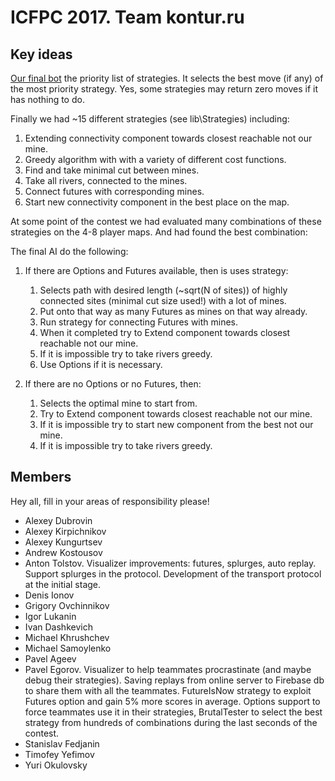 # ICFPC 2017. Team kontur.ru

## Key ideas

[Our final bot](lib\Ai\StrategicFizzBuzz\CompositeStrategicAi.cs) the priority list of strategies. 
It selects the best move (if any) of the most priority strategy. 
Yes, some strategies may return zero moves if it has nothing to do. 

Finally we had ~15 different strategies (see lib\Strategies) including:

1. Extending connectivity component towards closest reachable not our mine.
2. Greedy algorithm with with a variety of different cost functions.
3. Find and take minimal cut between mines.
4. Take all rivers, connected to the mines.
5. Connect futures with corresponding mines.
6. Start new connectivity component in the best place on the map.

At some point of the contest we had evaluated many combinations of these strategies on the 4-8 player maps.
And had found the best combination:

The final AI do the following:

1. If there are Options and Futures available, then is uses strategy:
	1. Selects path with desired length (~sqrt(N of sites)) of highly connected sites (minimal cut size used!) with a lot of mines.
	2. Put onto that way as many Futures as mines on that way already.
	3. Run strategy for connecting Futures with mines.
	4. When it completed try to Extend component towards closest reachable not our mine.
	5. If it is impossible try to take rivers greedy.
	6. Use Options if it is necessary.
	
2. If there are no Options or no Futures, then:
	1. Selects the optimal mine to start from.
	2. Try to Extend component towards closest reachable not our mine.
	3. If it is impossible try to start new component from the best not our mine.
	4. If it is impossible try to take rivers greedy.


## Members

Hey all, fill in your areas of responsibility please!

* Alexey Dubrovin
* Alexey Kirpichnikov
* Alexey Kungurtsev
* Andrew Kostousov
* Anton Tolstov. Visualizer improvements: futures, splurges, auto replay. Support splurges in the protocol.
Development of the transport protocol at the initial stage.
* Denis Ionov
* Grigory Ovchinnikov
* Igor Lukanin
* Ivan Dashkevich
* Michael Khrushchev
* Michael Samoylenko
* Pavel Ageev
* Pavel Egorov. Visualizer to help teammates procrastinate (and maybe debug their strategies). 
Saving replays from online server to Firebase db to share them with all the teammates. 
FutureIsNow strategy to exploit Futures option and gain 5% more scores in average. 
Options support to force teammates use it in their strategies, 
BrutalTester to select the best strategy from hundreds of combinations during the last seconds of the contest.
* Stanislav Fedjanin
* Timofey Yefimov
* Yuri Okulovsky

